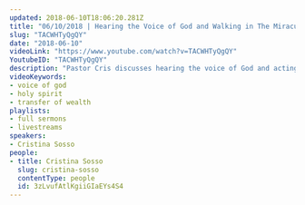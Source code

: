 ```yaml
---
updated: 2018-06-10T18:06:20.281Z
title: "06/10/2018 | Hearing the Voice of God and Walking in The Miraculous (Pastor Cris)"
slug: "TACWHTyQgQY"
date: "2018-06-10"
videoLink: "https://www.youtube.com/watch?v=TACWHTyQgQY"
YoutubeID: "TACWHTyQgQY"
description: "Pastor Cris discusses hearing the voice of God and acting according to his leading. By following God's voice we will see miracles, signs, and wonders manifest."
videoKeywords:
- voice of god
- holy spirit
- transfer of wealth
playlists:
- full sermons
- livestreams
speakers:
- Cristina Sosso
people:
- title: Cristina Sosso
  slug: cristina-sosso
  contentType: people
  id: 3zLvufAtlKgiiGIaEYs4S4
---
```

